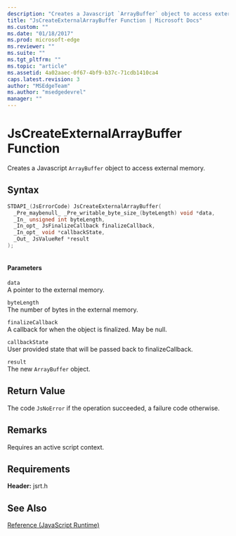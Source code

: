 ```yaml
---
description: "Creates a Javascript `ArrayBuffer` object to access external memory."
title: "JsCreateExternalArrayBuffer Function | Microsoft Docs"
ms.custom: ""
ms.date: "01/18/2017"
ms.prod: microsoft-edge
ms.reviewer: ""
ms.suite: ""
ms.tgt_pltfrm: ""
ms.topic: "article"
ms.assetid: 4a02aaec-0f67-4bf9-b37c-71cdb1410ca4
caps.latest.revision: 3
author: "MSEdgeTeam"
ms.author: "msedgedevrel"
manager: ""
---
```

# JsCreateExternalArrayBuffer Function
Creates a Javascript `ArrayBuffer` object to access external memory.
  
## Syntax  
  
```cpp  
STDAPI_(JsErrorCode) JsCreateExternalArrayBuffer(  
  _Pre_maybenull_ _Pre_writable_byte_size_(byteLength) void *data,  
  _In_ unsigned int byteLength,  
  _In_opt_ JsFinalizeCallback finalizeCallback,  
  _In_opt_ void *callbackState,  
  _Out_ JsValueRef *result  
);  
  
```  
  
#### Parameters  
 `data`  
 A pointer to the external memory.  
  
 `byteLength`  
 The number of bytes in the external memory.  
  
 `finalizeCallback`  
 A callback for when the object is finalized. May be null.  
  
 `callbackState`  
 User provided state that will be passed back to finalizeCallback.  
  
 `result`  
 The new `ArrayBuffer` object.  
  
## Return Value  
 The code `JsNoError` if the operation succeeded, a failure code otherwise.  
  
## Remarks  
 Requires an active script context.  
  
## Requirements  
 **Header:** jsrt.h  
  
## See Also  
 [Reference (JavaScript Runtime)](../chakra-hosting/reference-javascript-runtime.md)